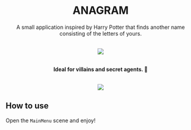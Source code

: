 <div align="center">
<h1>ANAGRAM</h1>
<p>A small application inspired by Harry Potter that finds another name consisting of the letters of yours.</p>
<br>
<img src="Doc/voldemort.gif">
<br>
<br>
<p><b>Ideal for villains and secret agents. 🦹</b></p>
<br>
<img src="Doc/gameplay.gif">

</div>

## How to use

Open the `MainMenu` scene and enjoy!